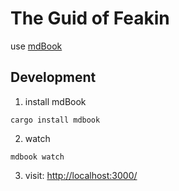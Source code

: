 # The Guid of Feakin

use [mdBook](https://rust-lang.github.io/mdBook/)

## Development

1. install mdBook

```
cargo install mdbook
```

2. watch

```
mdbook watch
```

3. visit: [http://localhost:3000/](http://localhost:3000/)

